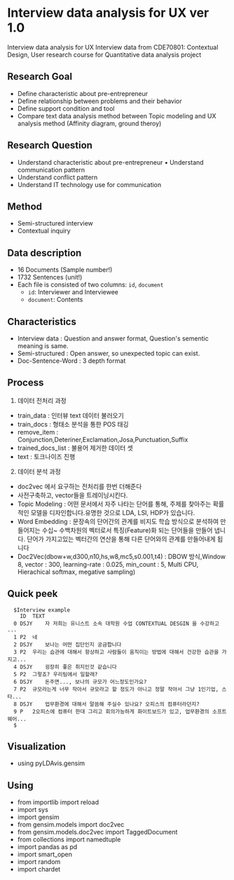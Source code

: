# Interview data analysis for UX  ver 1.0

Interview data analysis for UX
Interview data from CDE70801: Contextual Design, User research course for Quantitative data analysis project

## Research Goal
- Define characteristic about pre-entrepreneur
- Define relationship between problems and their behavior
- Define support condition and tool
- Compare text data analysis method between Topic modeling
and UX analysis method (Affinity diagram, ground theroy)

## Research Question
- Understand characteristic about pre-entrepreneur • Understand communication pattern
- Understand conflict pattern
- Understand IT technology use for communication

## Method
- Semi-structured interview
- Contextual inquiry

## Data description
- 16 Documents (Sample number!)
- 1732 Sentences (unit!)
- Each file is consisted of two columns: `id`, `document`
    - `id`: Interviewer and Interviewee
    - `document`: Contents

## Characteristics
- Interview data : Question and answer format, Question's sementic meaning is same.
- Semi-structured : Open answer, so unexpected topic can exist.
- Doc-Sentence-Word : 3 depth format


## Process

1. 데이터 전처리 과정
- train_data : 인터뷰 text 데이터 불러오기
- train_docs : 형태소 분석을 통한 POS 태깅
- remove_item : Conjunction,Deteriner,Exclamation,Josa,Punctuation,Suffix
- trained_docs_list : 불용어 제거한 데이터 셋
- text : 토크나이즈 진행
  
2. 데이터 분석 과정
- doc2vec 에서 요구하는 전처리를 한번 더해준다
- 사전구축하고, vector들을 트레이닝시킨다.
- Topic Modeling : 어떤 문서에서 자주 나타는 단어를 통해, 주제를 찾아주는 확률적인 모델을 디자인합니다.유명한 것으로 LDA, LSI, HDP가 있습니다.
- Word Embedding : 문장속의 단어간의 관계를 비지도 학습 방식으로 분석하여 만들어지는 수십~ 수백차원의 벡터로서 특징(Feature)화 되는 단어들을 만들어 냅니다. 단어가 가지고있는 벡터간의 연산을 통해 다른 단어와의 관계를 만들어내게 됩니다
- Doc2Vec(dbow+w,d300,n10,hs,w8,mc5,s0.001,t4) : DBOW 방식,Window 8, vector : 300, learning-rate : 0.025, min_count : 5, Multi CPU, Hierachical softmax, megative sampling)



## Quick peek
      $Interview example
        ID	TEXT
      0	DSJY	자 저희는 유니스트 소속 대학원 수업 CONTEXTUAL DESGIN 을 수강하고 ...
      1	P2	네
      2	DSJY	보나는 어떤 집단인지 궁금합니다
      3	P2	우리는 습관에 대해서 항상하고 사람들이 움직이는 방법에 대해서 건강한 습관을 가지고...
      4	DSJY	굉장히 좋은 취지인것 같습니다
      5	P2	그렇죠? 우리팀에서 일할래?
      6	DSJY	돈주면..., 보나의 규모가 어느정도인가요?
      7	P2	규모라는게 너무 작아서 규모라고 할 정도가 아니고 정말 작아서 그냥 1인기업, 스타...
      8	DSJY	업무환경에 대해서 말씀해 주실수 있나요? 오피스의 컴퓨터라던지?
      9	P	2오피스에 컴퓨터 한대 그리고 회의가능하게 화이트보드가 있고, 업무환경의 소프트웨어...
      $
## Visualization
- using pyLDAvis.gensim

## Using

- from importlib import reload
- import sys
- import gensim
- from gensim.models import doc2vec
- from gensim.models.doc2vec import TaggedDocument
- from collections import namedtuple
- import pandas as pd
- import smart_open
- import random
- import chardet

